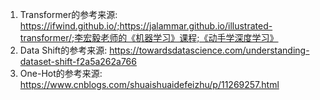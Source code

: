1. Transformer的参考来源: https://ifwind.github.io/;https://jalammar.github.io/illustrated-transformer/;李宏毅老师的《机器学习》课程;《动手学深度学习》
3. Data Shift的参考来源: https://towardsdatascience.com/understanding-dataset-shift-f2a5a262a766
4. One-Hot的参考来源: https://www.cnblogs.com/shuaishuaidefeizhu/p/11269257.html
